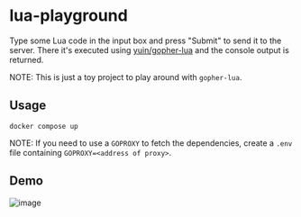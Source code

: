 # lua-playground
Type some Lua code in the input box and press "Submit" to send it to the server. There it's executed
using [yuin/gopher-lua](https://github.com/yuin/gopher-lua) and the console output is returned.

NOTE: This is just a toy project to play around with `gopher-lua`.

## Usage
```console
docker compose up
```

NOTE: If you need to use a `GOPROXY` to fetch the dependencies, create a `.env` file containing
`GOPROXY=<address of proxy>`.

## Demo
![image](https://user-images.githubusercontent.com/480775/231712301-6f873a50-10bb-40fc-bfda-53ac39593fd5.png)
